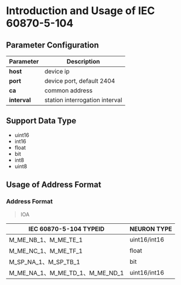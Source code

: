 # Introduction and Usage of IEC 60870-5-104

## Parameter Configuration

| Parameter   | Description  |
| ------------ | ------------- |
| **host**     | device ip |
| **port**     | device port, default 2404 |
| **ca**       | common address |
| **interval** | station interrogation interval |

## Support Data Type

* uint16
* int16
* float
* bit
* int8
* uint8

## Usage of Address Format

### Address Format

> IOA</span>

| IEC 60870-5-104  TYPEID         | NEURON TYPE  |
| ------------------------------- | ------------ |
| M_ME_NB_1、M_ME_TE_1            | uint16/int16 |
| M_ME_NC_1、M_ME_TF_1            | float        |
| M_SP_NA_1、M_SP_TB_1            | bit          |
| M_ME_NA_1、M_ME_TD_1、M_ME_ND_1 | uint16/int16 |